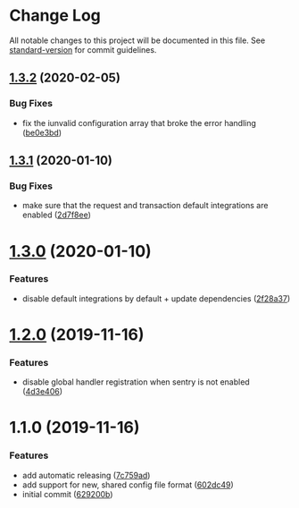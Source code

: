 # Change Log

All notable changes to this project will be documented in this file. See [standard-version](https://github.com/conventional-changelog/standard-version) for commit guidelines.

## [1.3.2](https://bitbucket.org/labor-digital/labor-library-sentry-php/branches/compare/v1.3.2%0Dv1.3.1#diff) (2020-02-05)


### Bug Fixes

* fix the iunvalid configuration array that broke the error handling  ([be0e3bd](https://bitbucket.org/labor-digital/labor-library-sentry-php/commits/be0e3bd))



## [1.3.1](https://bitbucket.org/labor-digital/labor-library-sentry-php/branches/compare/v1.3.1%0Dv1.3.0#diff) (2020-01-10)


### Bug Fixes

* make sure that the request and transaction default integrations are enabled ([2d7f8ee](https://bitbucket.org/labor-digital/labor-library-sentry-php/commits/2d7f8ee))



# [1.3.0](https://bitbucket.org/labor-digital/labor-library-sentry-php/branches/compare/v1.3.0%0Dv1.2.0#diff) (2020-01-10)


### Features

* disable default integrations by default + update dependencies ([2f28a37](https://bitbucket.org/labor-digital/labor-library-sentry-php/commits/2f28a37))



# [1.2.0](https://bitbucket.org/labor-digital/labor-library-sentry-php/branches/compare/v1.2.0%0Dv1.1.0#diff) (2019-11-16)


### Features

* disable global handler registration when sentry is not enabled ([4d3e406](https://bitbucket.org/labor-digital/labor-library-sentry-php/commits/4d3e406))



# 1.1.0 (2019-11-16)


### Features

* add automatic releasing ([7c759ad](https://bitbucket.org/labor-digital/labor-library-sentry-php/commits/7c759ad))
* add support for new, shared config file format ([602dc49](https://bitbucket.org/labor-digital/labor-library-sentry-php/commits/602dc49))
* initial commit ([629200b](https://bitbucket.org/labor-digital/labor-library-sentry-php/commits/629200b))
